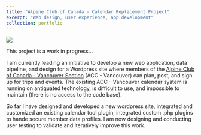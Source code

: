 ```yaml
---
title: "Alpine Club of Canada - Calendar Replacement Project"
excerpt: "Web design, user experience, app development"
collection: portfolio
---
```


![](https://maelliott1010.github.io/madisonannelliott/images/cropped-alpine-club-of-canada-1.png)

This project is a work in progress...

I am currently leading an initiative to develop a new web application, data pipeline, and design for a Wordpress site where members of the [Alpine Club of Canada - Vancouver Section](http://www.accvancouver.org/) (ACC - Vancouver) can plan, post, and sign up for trips and events.
The existing ACC - Vancouver calendar system is running on antiquated technology, is difficult to use, and impossible to maintain (there is no access to the code base).

So far I have designed and developed a new wordpress site, integrated and customized an existing calendar tool plugin, integrated custom .php plugins to hande secure member data profiles. I am now designing and conducting user testing to validate and iteratively improve this work. 
